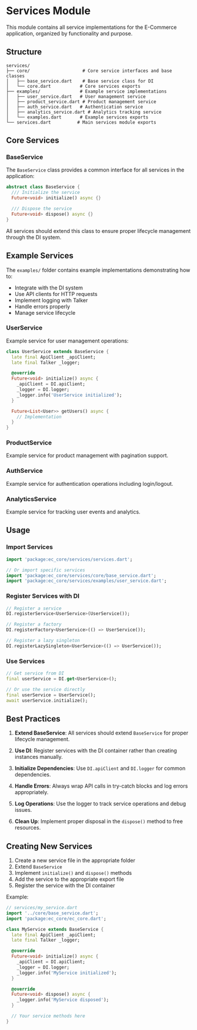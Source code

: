 # Services Module

This module contains all service implementations for the E-Commerce application, organized by functionality and purpose.

## Structure

```text
services/
├── core/                    # Core service interfaces and base classes
│   ├── base_service.dart    # Base service class for DI
│   └── core.dart           # Core services exports
├── examples/               # Example service implementations
│   ├── user_service.dart   # User management service
│   ├── product_service.dart # Product management service
│   ├── auth_service.dart   # Authentication service
│   ├── analytics_service.dart # Analytics tracking service
│   └── examples.dart       # Example services exports
└── services.dart          # Main services module exports
```

## Core Services

### BaseService

The `BaseService` class provides a common interface for all services in the application:

```dart
abstract class BaseService {
  /// Initialize the service
  Future<void> initialize() async {}

  /// Dispose the service
  Future<void> dispose() async {}
}
```

All services should extend this class to ensure proper lifecycle management through the DI system.

## Example Services

The `examples/` folder contains example implementations demonstrating how to:

- Integrate with the DI system
- Use API clients for HTTP requests
- Implement logging with Talker
- Handle errors properly
- Manage service lifecycle

### UserService

Example service for user management operations:

```dart
class UserService extends BaseService {
  late final ApiClient _apiClient;
  late final Talker _logger;

  @override
  Future<void> initialize() async {
    _apiClient = DI.apiClient;
    _logger = DI.logger;
    _logger.info('UserService initialized');
  }

  Future<List<User>> getUsers() async {
    // Implementation
  }
}
```

### ProductService

Example service for product management with pagination support.

### AuthService

Example service for authentication operations including login/logout.

### AnalyticsService

Example service for tracking user events and analytics.

## Usage

### Import Services

```dart
import 'package:ec_core/services/services.dart';

// Or import specific services
import 'package:ec_core/services/core/base_service.dart';
import 'package:ec_core/services/examples/user_service.dart';
```

### Register Services with DI

```dart
// Register a service
DI.registerService<UserService>(UserService());

// Register a factory
DI.registerFactory<UserService>(() => UserService());

// Register a lazy singleton
DI.registerLazySingleton<UserService>(() => UserService());
```

### Use Services

```dart
// Get service from DI
final userService = DI.get<UserService>();

// Or use the service directly
final userService = UserService();
await userService.initialize();
```

## Best Practices

1. **Extend BaseService**: All services should extend `BaseService` for proper lifecycle management.

2. **Use DI**: Register services with the DI container rather than creating instances manually.

3. **Initialize Dependencies**: Use `DI.apiClient` and `DI.logger` for common dependencies.

4. **Handle Errors**: Always wrap API calls in try-catch blocks and log errors appropriately.

5. **Log Operations**: Use the logger to track service operations and debug issues.

6. **Clean Up**: Implement proper disposal in the `dispose()` method to free resources.

## Creating New Services

1. Create a new service file in the appropriate folder
2. Extend `BaseService`
3. Implement `initialize()` and `dispose()` methods
4. Add the service to the appropriate export file
5. Register the service with the DI container

Example:

```dart
// services/my_service.dart
import '../core/base_service.dart';
import 'package:ec_core/ec_core.dart';

class MyService extends BaseService {
  late final ApiClient _apiClient;
  late final Talker _logger;

  @override
  Future<void> initialize() async {
    _apiClient = DI.apiClient;
    _logger = DI.logger;
    _logger.info('MyService initialized');
  }

  @override
  Future<void> dispose() async {
    _logger.info('MyService disposed');
  }

  // Your service methods here
}
```
